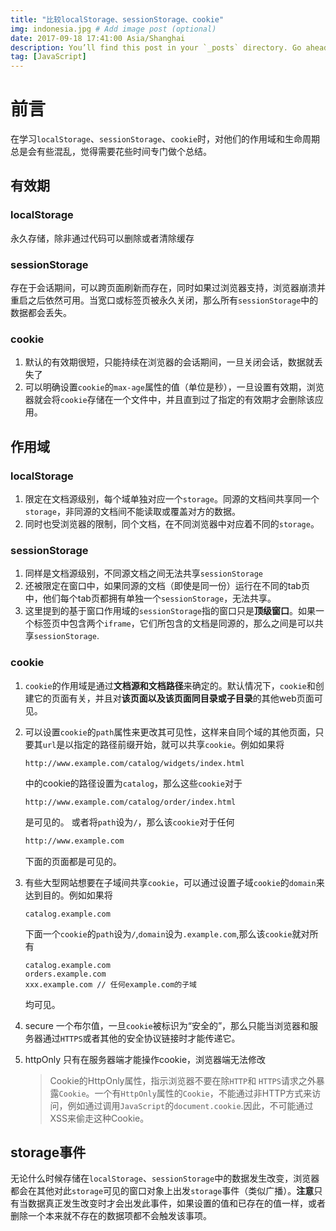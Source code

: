 ```yaml
---
title: "比较localStorage、sessionStorage、cookie"
img: indonesia.jpg # Add image post (optional)
date: 2017-09-18 17:41:00 Asia/Shanghai
description: You’ll find this post in your `_posts` directory. Go ahead and edit it and re-build the site to see your changes. # Add post description (optional)
tag: [JavaScript]
---
```


前言
===
在学习`localStorage`、`sessionStorage`、`cookie`时，对他们的作用域和生命周期总是会有些混乱，觉得需要花些时间专门做个总结。

## 有效期
### localStorage
永久存储，除非通过代码可以删除或者清除缓存
### sessionStorage
存在于会话期间，可以跨页面刷新而存在，同时如果过浏览器支持，浏览器崩溃并重启之后依然可用。当宽口或标签页被永久关闭，那么所有`sessionStorage`中的数据都会丢失。
### cookie
1. 默认的有效期很短，只能持续在浏览器的会话期间，一旦关闭会话，数据就丢失了
2. 可以明确设置`cookie`的`max-age`属性的值（单位是秒），一旦设置有效期，浏览器就会将`cookie`存储在一个文件中，并且直到过了指定的有效期才会删除该应用。


## 作用域
### localStorage
1. 限定在文档源级别，每个域单独对应一个`storage`。同源的文档间共享同一个`storage`，非同源的文档间不能读取或覆盖对方的数据。
2. 同时也受浏览器的限制，同个文档，在不同浏览器中对应着不同的`storage`。

### sessionStorage
1. 同样是文档源级别，不同源文档之间无法共享`sessionStorage`
2. 还被限定在窗口中，如果同源的文档（即使是同一份）运行在不同的tab页中，他们每个tab页都拥有单独一个`sessionStorage`，无法共享。
3. 这里提到的基于窗口作用域的`sessionStorage`指的窗口只是**顶级窗口**。如果一个标签页中包含两个`iframe`，它们所包含的文档是同源的，那么之间是可以共享`sessionStorage`.

### cookie
1. `cookie`的作用域是通过**文档源和文档路径**来确定的。默认情况下，`cookie`和创建它的页面有关，并且对**该页面以及该页面同目录或子目录**的其他web页面可见。
2. 可以设置`cookie`的`path`属性来更改其可见性，这样来自同个域的其他页面，只要其`url`是以指定的路径前缀开始，就可以共享`cookie`。例如如果将
	```
	http://www.example.com/catalog/widgets/index.html
	```
	中的cookie的路径设置为`catalog`，那么这些`cookie`对于
	```
	http://www.example.com/catalog/order/index.html
	```
	是可见的。
	或者将`path`设为`/`，那么该`cookie`对于任何

	```html
	http://www.example.com
	```
	下面的页面都是可见的。
3. 有些大型网站想要在子域间共享`cookie`，可以通过设置子域`cookie`的`domain`来达到目的。例如如果将
	```
	catalog.example.com
	```
	下面一个`cookie`的`path`设为`/`,`domain`设为`.example.com`,那么该`cookie`就对所有
	```
	catalog.example.com
	orders.example.com
	xxx.example.com // 任何example.com的子域
	```
	均可见。
4. secure
	一个布尔值，一旦`cookie`被标识为“安全的”，那么只能当浏览器和服务器通过`HTTPS`或者其他的安全协议链接时才能传递它。
5. httpOnly
	只有在服务器端才能操作cookie，浏览器端无法修改

	>Cookie的HttpOnly属性，指示浏览器不要在除`HTTP`和 `HTTPS`请求之外暴露`Cookie`。一个有`HttpOnly`属性的`Cookie`，不能通过非HTTP方式来访问，例如通过调用`JavaScript`的`document.cookie`.因此，不可能通过XSS来偷走这种Cookie。

## storage事件
 无论什么时候存储在`localStorage`、`sessionStorage`中的数据发生改变，浏览器都会在其他对此`storage`可见的窗口对象上出发`storage`事件（类似广播）。**注意**只有当数据真正发生改变时才会出发此事件，如果设置的值和已存在的值一样，或者删除一个本来就不存在的数据项都不会触发该事项。


